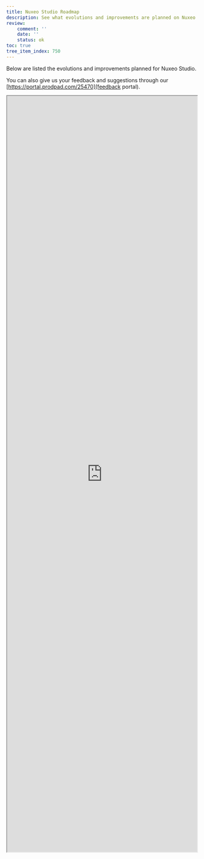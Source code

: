 ```yaml
---
title: Nuxeo Studio Roadmap
description: See what evolutions and improvements are planned on Nuxeo Studio.
review:
    comment: ''
    date: ''
    status: ok
toc: true
tree_item_index: 750
---
```


Below are listed the evolutions and improvements planned for Nuxeo Studio.

You can also give us your feedback and suggestions through our [https://portal.prodpad.com/25470](feedback portal).

<iframe src="https://ext.prodpad.com/ext/roadmap/d134d35c1ec6f8301047ad64137226cdc8a8812e" height="2000" width="100%"></iframe>
